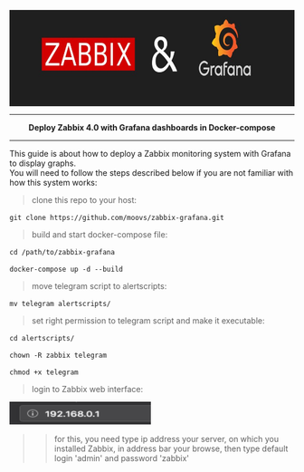<p>
  <img width="1000" height="170" align="center" src="https://github.com/moovs/zabbix-grafana/blob/master/src/ZabbixandGrafana.jpg">
</p>

***
<p align="center">
  <b>Deploy Zabbix 4.0 with Grafana dashboards in Docker-compose</b>
</p>

***
This guide is about how to deploy a Zabbix monitoring system with Grafana to display graphs.
<br>
You will need to follow the steps described below if you are not familiar with how this system works:

> clone this repo to your host:
```
git clone https://github.com/moovs/zabbix-grafana.git
```
> build and start docker-compose file:
```
cd /path/to/zabbix-grafana
```
```
docker-compose up -d --build
```
> move telegram script to alertscripts:
```
mv telegram alertscripts/
```
> set right permission to telegram script and make it executable:
```
cd alertscripts/
```
```
chown -R zabbix telegram
```
```
chmod +x telegram
```
> login to Zabbix web interface:
<img width="250" height="40" src="https://github.com/moovs/zabbix-grafana/blob/master/src/your_host.png">

>> for this, you need type ip address your server, on which you installed Zabbix, in address bar your browse, then type default login 'admin' and password 'zabbix'
